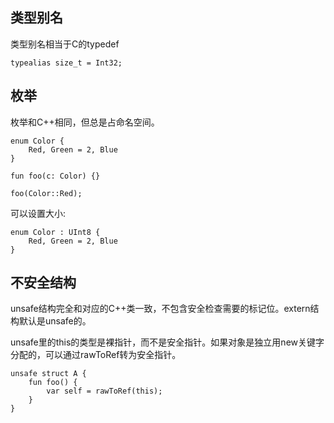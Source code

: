 

## 类型别名
类型别名相当于C的typedef
```
typealias size_t = Int32;
```


## 枚举
枚举和C++相同，但总是占命名空间。
```
enum Color {
    Red, Green = 2, Blue
}

fun foo(c: Color) {}

foo(Color::Red);
```
可以设置大小:
```
enum Color : UInt8 {
    Red, Green = 2, Blue
}
```


## 不安全结构

unsafe结构完全和对应的C++类一致，不包含安全检查需要的标记位。extern结构默认是unsafe的。

unsafe里的this的类型是裸指针，而不是安全指针。如果对象是独立用new关键字分配的，可以通过rawToRef转为安全指针。
```
unsafe struct A {
    fun foo() {
        var self = rawToRef(this);
    }
}
```
